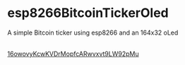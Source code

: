 # esp8266BitcoinTickerOled
A simple Bitcoin ticker using esp8266 and an 164x32 oLed
<br><br>

<div>
  <a href="bitcoin:16owovyKcwKVDrMopfcARwvxvt9LW92pMu">16owovyKcwKVDrMopfcARwvxvt9LW92pMu</a>
</div>

